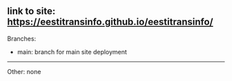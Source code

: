 link to site:
https://eestitransinfo.github.io/eestitransinfo/
----------------------------------------------------------------
Branches:
* main: branch for main site deployment
----------------------------------------------------------------
Other: none
